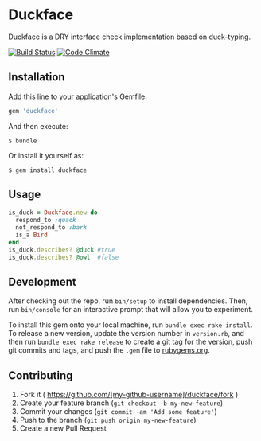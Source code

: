 # Duckface

Duckface is a DRY interface check implementation based on duck-typing.

[![Build Status](https://travis-ci.org/appelsin/duckface.svg?branch=master)](https://travis-ci.org/appelsin/duckface)
[![Code Climate](https://codeclimate.com/github/appelsin/duckface/badges/gpa.svg)](https://codeclimate.com/github/appelsin/duckface)

## Installation

Add this line to your application's Gemfile:

```ruby
gem 'duckface'
```

And then execute:

    $ bundle

Or install it yourself as:

    $ gem install duckface

## Usage

```ruby
is_duck = Duckface.new do
  respond_to :quack
  not_respond_to :bark
  is_a Bird
end
is_duck.describes? @duck #true
is_duck.describes? @owl  #false
```

## Development

After checking out the repo, run `bin/setup` to install dependencies. Then, run `bin/console` for an interactive prompt that will allow you to experiment.

To install this gem onto your local machine, run `bundle exec rake install`. To release a new version, update the version number in `version.rb`, and then run `bundle exec rake release` to create a git tag for the version, push git commits and tags, and push the `.gem` file to [rubygems.org](https://rubygems.org).

## Contributing

1. Fork it ( https://github.com/[my-github-username]/duckface/fork )
2. Create your feature branch (`git checkout -b my-new-feature`)
3. Commit your changes (`git commit -am 'Add some feature'`)
4. Push to the branch (`git push origin my-new-feature`)
5. Create a new Pull Request
